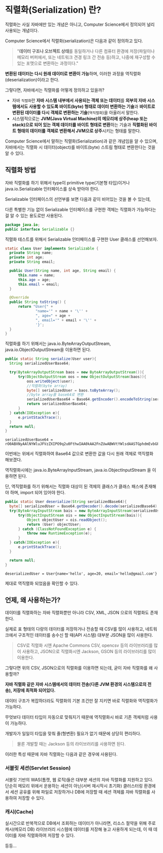 # 직렬화(Serialization) 란?

직렬화는 사실 자바에만 있는 개념은 아니고, Computer Science에서 정의되어 널리 사용되는 개념이다.

Computer Science에서 직렬화(serialization)은 다음과 같이 정의하고 있다.

> "**데이터 구조나 오브젝트 상태**를 동일하거나 다른 컴퓨터 환경에 저장(파일이나 메모리 버퍼에서, 또는 네트워크 견경 링크 간 전송 등)하고, 나중에 재구성할 수 있는 포맷으로 변환하는 과정이다."

**변환된 데이터는 다시 원래 데이터로 변환이 가능**하며, 이러한 과정을 역직렬화(deserialization)이라고 한다.

그렇다면, 자바에서는 직렬화를 어떻게 정의하고 있을까?
- 자바 `직렬화`란 **자바 시스템 내부에서 사용되는 객체 또는 데이터**를 **외부의 자바 시스템에서도 사용할 수 있도록 바이트(byte) 형태로 데이터 변환하는 기술**과 **바이트로 변환된 데이터를 다시 객체로 변환하는 기술**(`역직렬화`)을 아울러서 말한다.
- 시스템적으로는 **JVM(Java Virtual Machine)의 메모리에 상주(heap 또는 stack)으로 되어 있는 객체 데이터를 바이트 형태로 변환**하는 기술과 **직렬화된 바이트 형태의 데이터를 객체로 변환해서 JVM으로 상주**시키는 형태를 말한다.

Computer Science에서 말하는 직렬화(Serialization)과 같은 개념임을 알 수 있으며, 자바에서는 직렬화 시 데이터(object)를 바이트(byte) 스트림 형태로 변환한다는 것을 알 수 있다.

## 직렬화 방법

자바 직렬화를 하기 위해서 type이 primitive type(기본형 타입)이거나 java.io.Serializable 인터페이스를 상속 받아야 한다.

Serializable 인터페이스의 선언부를 보면 다음과 같이 비어있는 것을 볼 수 있는데,

다른 특별한 기능 없이 Serializable 인터페이스를 구현한 객체는 직렬화가 가능하다는 걸 알 수 있는 용도로만 사용된다.

```java
package java.io;
public interface Serializable {}
```

직렬화 테스트를 위해서 Serializable 인터페이스를 구현한 User 클래스를 선언해보자.

```java
static class User implements Serializable {
  private String name;
  private int age;
  private String email;

  public User(String name, int age, String email) {
      this.name = name;
      this.age = age;
      this.email = email;
  }

  @Override
  public String toString() {
      return "User{" +
              "name='" + name + '\'' +
              ", age=" + age +
              ", email='" + email + '\'' +
              '}';
  }
}
```

직렬화를 하기 위해서는 java.io.ByteArrayOutputStream, java.io.ObjectOutputStream을 이용하면 된다.

```java
public static String serialize(User user){
  String serializedUserBase64;

  try(ByteArrayOutputStream baos = new ByteArrayOutputStream()){
      try(ObjectOutputStream oos = new ObjectOutputStream(baos)){
          oos.writeObject(user);
          //직렬화(byte array)
          byte[] serializedUser = baos.toByteArray();
          //byte array를 base64로 변환
          serializedUserBase64 = Base64.getEncoder().encodeToString(serializedUser);
          return serializedUserBase64;
      }
  } catch(IOException e){
      e.printStackTrace();
  }
  return null;
}
```
```shell
serializedUserBase64 = rO0ABXNyAAlNYWluJFVzZXIPO9q2u0FthwIAA0kAA2FnZUwABWVtYWlsdAASTGphdmEvbGFuZy9TdHJpbmc7TAAEbmFtZXEAfgABeHAAAAAUdAAPaGVsbG9AZ21haWwuY29tdAAFaGVsbG8=
```

이번에는 위에서 직렬화하여 Base64 값으로 변환한 값을 다시 원래 객체로 역직렬화 해보겠다.

역직렬화시에는 java.io.ByteArrayInputStream, java.io.ObjectInputStream 을 이용하면 된다.

단, 역직렬화를 하기 위해서는 직렬화 대상이 된 객체의 클래스가 클래스 패스에 존재해야 하며, import 되어 있어야 한다.

```java
public static User deserialize(String serializedBase64){
  byte[] serializedUser = Base64.getDecoder().decode(serializedBase64);
  try(ByteArrayInputStream bais = new ByteArrayInputStream(serializedUser)){
      try(ObjectInputStream ois = new ObjectInputStream(bais)){
          Object objectUser = ois.readObject();
          return (User) objectUser;
      } catch (ClassNotFoundException e) {
          throw new RuntimeException(e);
      }
  } catch(IOException e){
      e.printStackTrace();
  }

  return null;
}
```
```shell
deserializedUser = User{name='hello', age=20, email='hello@gmail.com'}
```

제대로 역직렬화 되었음을 확인할 수 있다.

## 언제, 왜 사용하는가?

데이터를 직렬화하는 자바 직렬화뿐만 아니라 CSV, XML, JSON 으로의 직렬화도 존재한다.

실제로 표 형태의 다량의 데이터를 저장하거나 전송할 때 CSV를 많이 사용하고, 네트워크에서 구조적인 데이터를 송수신 할 때(API 시스템) 대부분 JSON을 많이 사용한다.

> CSV로 직렬화 시엔 Apache Commons CSV, opencsv 등의 라이브러리를 많이 사용하고, JSON으로 직렬화시엔 Jackson, GSON 등의 라이브러리를 많이 이용한다.

그렇다면 위의 CSV, JSON으로의 직렬화를 이용하면 되는데, 굳이 자바 직렬화를 왜 사용할까?

**자바 직렬화 같은 자바 시스템에서의 데이터 전송(다른 JVM 환경의 시스템으로의 전송), 저장에 최적화 되어있다.**

데이터 구조가 복잡하더라도 직렬화의 기본 조건만 잘 지키면 바로 직렬화와 역직렬화가 가능하다.

무엇보다 데이터 타입이 자동으로 맞춰지기 때문에 역직렬화시 바로 기존 객체처럼 사용이 가능하다.

개발자가 일일이 타입을 맞춰 줄(형변환) 필요가 없기 때문에 상당히 편리하다.

> 물론 개발할 때는 Jackson 등의 라이브러리를 사용하면 된다.

이러한 특성 때문에 자바 직렬화는 다음과 같은 경우에 사용된다.

### 서블릿 세션(Servlet Session)

서블릿 기반의 WAS(톰캣, 웹 로직)들은 대부분 세션의 자바 직렬화를 지원하고 있다. 단순히 메모리 위에서 운용하는 세션이 아닌(서버 재시작시 초기화) 클러스터링 환경에서 세션 공유를 위해 파일로 저장하거나 DB에 저장할 때 세션 객체를 자바 직렬화를 사용하여 저장할 수 있다.

### 캐시(Cache)

실시간으로 반복적으로 DB에서 조회하는 데이터가 아니라면, 리소스 절약을 위해 주로 캐시(메모리 DB) 라이브러리 시스템에 데이터를 저장해 놓고 사용하게 되는데, 이 때 데이터를 자바 직렬화하여 저장할 수 있다.

등등...
